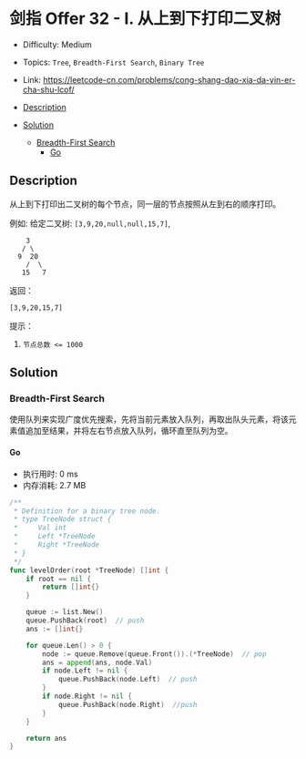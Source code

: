 <!-- omit in toc -->
# 剑指 Offer 32 - I.  从上到下打印二叉树

- Difficulty: Medium
- Topics: `Tree`, `Breadth-First Search`, `Binary Tree`
- Link: https://leetcode-cn.com/problems/cong-shang-dao-xia-da-yin-er-cha-shu-lcof/

- [Description](#description)
- [Solution](#solution)
  - [Breadth-First Search](#breadth-first-search)
    - [Go](#go)

## Description

从上到下打印出二叉树的每个节点，同一层的节点按照从左到右的顺序打印。


例如:
给定二叉树: `[3,9,20,null,null,15,7]`,
```
    3
   / \
  9  20
    /  \
   15   7
```

返回：
```
[3,9,20,15,7]
```

提示：

1. `节点总数 <= 1000`

## Solution

### Breadth-First Search

使用队列来实现广度优先搜索，先将当前元素放入队列，再取出队头元素，将该元素值追加至结果，并将左右节点放入队列，循环直至队列为空。

#### Go

- 执行用时: 0 ms
- 内存消耗: 2.7 MB

```go
/**
 * Definition for a binary tree node.
 * type TreeNode struct {
 *     Val int
 *     Left *TreeNode
 *     Right *TreeNode
 * }
 */
func levelOrder(root *TreeNode) []int {
    if root == nil {
        return []int{}
    }

    queue := list.New()
    queue.PushBack(root)  // push
    ans := []int{}

    for queue.Len() > 0 {
        node := queue.Remove(queue.Front()).(*TreeNode)  // pop
        ans = append(ans, node.Val)
        if node.Left != nil {
            queue.PushBack(node.Left)  // push
        }
        if node.Right != nil {
            queue.PushBack(node.Right)  //push
        }
    }

    return ans
}
```
